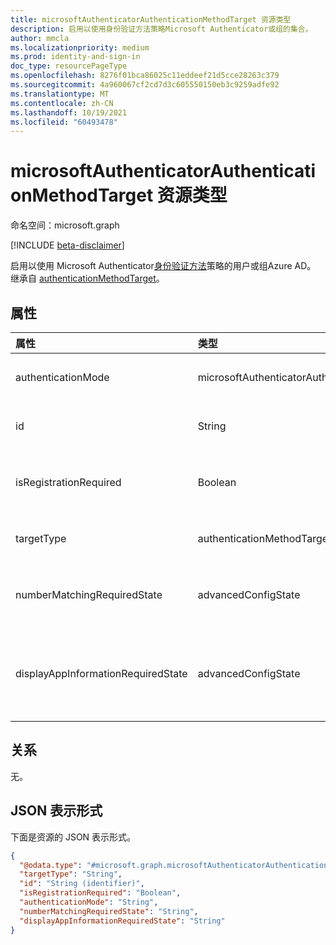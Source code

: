 ```yaml
---
title: microsoftAuthenticatorAuthenticationMethodTarget 资源类型
description: 启用以使用身份验证方法策略Microsoft Authenticator或组的集合。
author: mmcla
ms.localizationpriority: medium
ms.prod: identity-and-sign-in
doc_type: resourcePageType
ms.openlocfilehash: 8276f01bca86025c11eddeef21d5cce28263c379
ms.sourcegitcommit: 4a960067cf2cd7d3c605550150eb3c9259adfe92
ms.translationtype: MT
ms.contentlocale: zh-CN
ms.lasthandoff: 10/19/2021
ms.locfileid: "60493478"
---
```

# <a name="microsoftauthenticatorauthenticationmethodtarget-resource-type"></a>microsoftAuthenticatorAuthenticationMethodTarget 资源类型
命名空间：microsoft.graph

[!INCLUDE [beta-disclaimer](../../includes/beta-disclaimer.md)]

启用以使用 Microsoft Authenticator[身份验证方法](../resources/microsoftAuthenticatorAuthenticationMethodConfiguration.md)策略的用户或组Azure AD。  继承自 [authenticationMethodTarget](authenticationMethodTarget.md)。

## <a name="properties"></a>属性
|属性|类型|说明|
|:---|:---|:---|
|authenticationMode|microsoftAuthenticatorAuthenticationMode|确定可用于登录的通知类型。 可能的值包括 `deviceBasedPush` ： (、和) 无 `push` 密码 `any` 。|
|id|String|用户或组Azure AD标识符。 继承自 [authenticationMethodTarget](authenticationmethodtarget.md)。|
|isRegistrationRequired|Boolean|确定是否强制用户注册身份验证方法。 继承自 [authenticationMethodTarget](authenticationmethodtarget.md)。 *不支持*。 |
|targetType|authenticationMethodTargetType| 可能的值为： `user`、 `group`和 `unknownFutureValue`。 继承自 [authenticationMethodTarget](authenticationMethodTarget.md)。|
|numberMatchingRequiredState|advancedConfigState|需要匹配 MFA 通知的号码。 手机登录通知的值将被忽略。 可取值为：`enabled`、`disabled`、`default`。|
|displayAppInformationRequiredState|advancedConfigState|确定用户是否在应用通知中Authenticator上下文。 在通知Authenticator正文中，用户将显示他们登录的应用以及身份验证请求源自的位置。 可取值为：`enabled`、`disabled`、`default`。|

## <a name="relationships"></a>关系
无。

## <a name="json-representation"></a>JSON 表示形式
下面是资源的 JSON 表示形式。
<!-- {
  "blockType": "resource",
  "keyProperty": "id",
  "@odata.type": "microsoft.graph.microsoftAuthenticatorAuthenticationMethodTarget",
  "baseType": "microsoft.graph.authenticationMethodTarget",
  "openType": false
}
-->
``` json
{
  "@odata.type": "#microsoft.graph.microsoftAuthenticatorAuthenticationMethodTarget",
  "targetType": "String",
  "id": "String (identifier)",
  "isRegistrationRequired": "Boolean",
  "authenticationMode": "String",
  "numberMatchingRequiredState": "String",
  "displayAppInformationRequiredState": "String"
}

```
